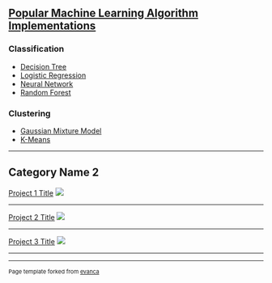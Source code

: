 ## [Popular Machine Learning Algorithm Implementations](https://github.com/ryan-k-miller/Machine-Learning-Algorithms)

### Classification
- [Decision Tree](https://github.com/ryan-k-miller/Machine-Learning-Algorithms/blob/master/Decision_Tree.ipynb)
- [Logistic Regression](https://github.com/ryan-k-miller/Machine-Learning-Algorithms/blob/master/LogisticRegression.py)
- [Neural Network](https://github.com/ryan-k-miller/Machine-Learning-Algorithms/blob/master/Neural%20Network/NeuralNetwork.py)
- [Random Forest](https://github.com/ryan-k-miller/Machine-Learning-Algorithms/blob/master/Random_Forest_Classifier.ipynb)

### Clustering
- [Gaussian Mixture Model](https://github.com/ryan-k-miller/Machine-Learning-Algorithms/blob/master/Gaussian_Mixture_Model.ipynb)
- [K-Means](https://github.com/ryan-k-miller/Machine-Learning-Algorithms/blob/master/K_Means.ipynb)

---

## Category Name 2

[Project 1 Title](/sample_page)
<img src="images/dummy_thumbnail.jpg?raw=true"/>

---
[Project 2 Title](/pdf/sample_presentation.pdf)
<img src="images/dummy_thumbnail.jpg?raw=true"/>

---
[Project 3 Title](https://github.com/ryan-k-miller/Machine-Learning-Algorithms)
<img src="images/dummy_thumbnail.jpg?raw=true"/>

---


---
<p style="font-size:11px">Page template forked from <a href="https://github.com/evanca/quick-portfolio">evanca</a></p>
<!-- Remove above link if you don't want to attibute -->
